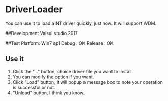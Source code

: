 # DriverLoader
You can use it to load a NT driver quickly, just now. It will support WDM.

##Development
Vaisul studio 2017

##Test
Platform: Win7 sp1
Debug : OK
Release : OK

## Use it
1. Click the "..." button, choice driver file you want to install.
2. You can modify the option if you want.
3. Click "Load" button, it will popup a message box to note your operation is successful or not.
4. "Unload" button, I think you know.